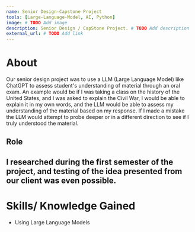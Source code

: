 ```yaml
---
name: Senior Design-Capstone Project
tools: [Large-Language-Model, AI, Python]
image: # TODO Add image
description: Senior Design / CapStone Project. # TODO Add description
external_url: # TODO Add link
---
```


# About
Our senior design project was to use a LLM (Large Language Model) like ChatGPT to assess student's understanding of material through an oral exam. An example would be if I was taking a class on the history of the United States, and I was asked to explain the Civil War, I would be able to explain it in my own words, and the LLM would be able to assess my understanding of the material based on my response. If I made a mistake the LLM would attempt to probe deeper or in a different direction to see if I truly understood the material.

## Role
I researched during the first semester of the project, and testing of the idea presented from our client was even possible.
---

# Skills/ Knowledge Gained

- Using Large Language Models